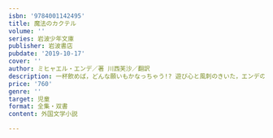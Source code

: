 ```yaml
---
isbn: '9784001142495'
title: 魔法のカクテル
volume: ''
series: 岩波少年文庫
publisher: 岩波書店
pubdate: '2019-10-17'
cover: ''
author: ミヒャエル・エンデ／著 川西芙沙／翻訳
description: 一杯飲めば，どんな願いもかなっちゃう!? 遊び心と風刺のきいた，エンデの長編ファンタジー．
price: '760'
genre: ''
target: 児童
format: 全集・双書
content: 外国文学小説

---
```

